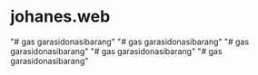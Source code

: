 # johanes.web
"# gas garasidonasibarang" 
"# gas garasidonasibarang" 
"# gas garasidonasibarang" 
"# gas garasidonasibarang" 
"# gas garasidonasibarang" 
